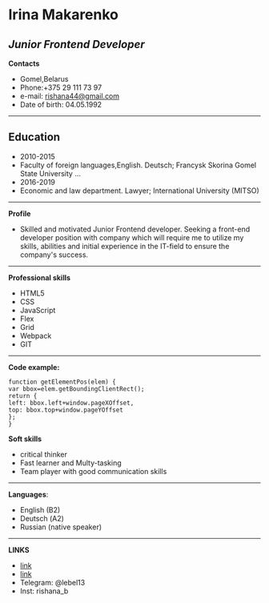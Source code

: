 **Irina Makarenko**
============
_Junior Frontend Developer_
-----------------

**Contacts**
* Gomel,Belarus
* Phone:+375 29 111 73 97
* e-mail: rishana44@gmail.com
* Date of birth: 04.05.1992
-----------------

**Education**
-------
* 2010-2015
* Faculty of foreign languages,English. Deutsch; Francysk Skorina Gomel State University
...
* 2016-2019
* Economic and law department. Lawyer; International University (MITSO)
-----------------
**Profile**
* Skilled and motivated Junior Frontend developer. Seeking a front-end developer position with company which will require me to utilize my skills, abilities and initial experience in the IT-field to ensure the company's success.
---------------------------------
**Professional skills**
* HTML5
* CSS
* JavaScript
* Flex
* Grid
* Webpack
* GIT
----------------------------------
**Code example:**
```
function getElementPos(elem) {
var bbox=elem.getBoundingClientRect();
return {
left: bbox.left+window.pageXOffset,
top: bbox.top+window.pageYOffset
};
}
```
**Soft skills**
* critical thinker
* Fast learner and Multy-tasking
* Team player with good communication skills
----------------------------------
**Languages**:
* English (B2)
* Deutsch (А2)
* Russian (native speaker)
----------------------------------
**LINKS**
* [link](https://github.com/rishana44)
* [link](https://www.linkedin.com/in/irina-makarenko-121688189/)
* Telegram: @lebel13
* Inst: rishana_b
